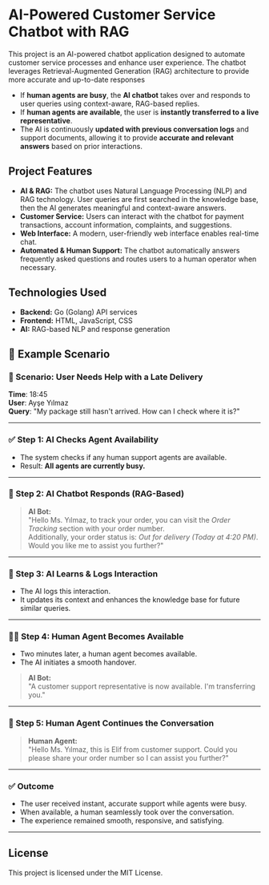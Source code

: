 # AI-Powered Customer Service Chatbot with RAG

This project is an AI-powered chatbot application designed to automate customer service processes and enhance user experience. The chatbot leverages Retrieval-Augmented Generation (RAG) architecture to provide more accurate and up-to-date responses

- If **human agents are busy**, the **AI chatbot** takes over and responds to user queries using context-aware, RAG-based replies.
- If **human agents are available**, the user is **instantly transferred to a live representative**.
- The AI is continuously **updated with previous conversation logs** and support documents, allowing it to provide **accurate and relevant answers** based on prior interactions.


## Project Features
- **AI & RAG:** The chatbot uses Natural Language Processing (NLP) and RAG technology. User queries are first searched in the knowledge base, then the AI generates meaningful and context-aware answers.
- **Customer Service:** Users can interact with the chatbot for payment transactions, account information, complaints, and suggestions.
- **Web Interface:** A modern, user-friendly web interface enables real-time chat.
- **Automated & Human Support:** The chatbot automatically answers frequently asked questions and routes users to a human operator when necessary.

## Technologies Used
- **Backend:** Go (Golang) API services
- **Frontend:** HTML, JavaScript, CSS
- **AI:** RAG-based NLP and response generation


## 💬 Example Scenario

### 🧾 Scenario: User Needs Help with a Late Delivery

**Time**: 18:45  
**User**: Ayşe Yılmaz  
**Query**: "My package still hasn't arrived. How can I check where it is?"

---

### ✅ Step 1: AI Checks Agent Availability

- The system checks if any human support agents are available.  
- Result: **All agents are currently busy.**

---

### 🤖 Step 2: AI Chatbot Responds (RAG-Based)

> **AI Bot:**  
> "Hello Ms. Yılmaz, to track your order, you can visit the *Order Tracking* section with your order number.  
> Additionally, your order status is: *Out for delivery (Today at 4:20 PM)*.  
> Would you like me to assist you further?"

---

### 🧠 Step 3: AI Learns & Logs Interaction

- The AI logs this interaction.
- It updates its context and enhances the knowledge base for future similar queries.

---

### 👩‍💼 Step 4: Human Agent Becomes Available

- Two minutes later, a human agent becomes available.
- The AI initiates a smooth handover.

> **AI Bot:**  
> "A customer support representative is now available. I'm transferring you."

---

### 👤 Step 5: Human Agent Continues the Conversation

> **Human Agent:**  
> "Hello Ms. Yılmaz, this is Elif from customer support. Could you please share your order number so I can assist you further?"

---

### ✅ Outcome

- The user received instant, accurate support while agents were busy.
- When available, a human seamlessly took over the conversation.
- The experience remained smooth, responsive, and satisfying.

---

## License
This project is licensed under the MIT License.

